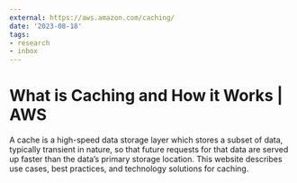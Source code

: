 ```yaml
---
external: https://aws.amazon.com/caching/
date: '2023-08-18'
tags:
- research
- inbox
---
```


# What is Caching and How it Works | AWS

A cache is a high-speed data storage layer which stores a subset of data, typically transient in nature, so that future requests for that data are served up faster than the data’s primary storage location. This website describes use cases, best practices, and technology solutions for caching.
